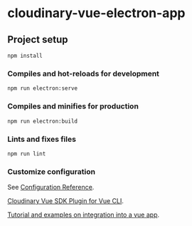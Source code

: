 # cloudinary-vue-electron-app

## Project setup

```
npm install
```

### Compiles and hot-reloads for development

```
npm run electron:serve
```

### Compiles and minifies for production

```
npm run electron:build
```

### Lints and fixes files

```
npm run lint
```

### Customize configuration

See [Configuration Reference](https://cli.vuejs.org/config/).

[Cloudinary Vue SDK Plugin for Vue CLI](https://github.com/cloudinary/vue-cli-plugin-cloudinary).

[Tutorial and examples on integration into a vue app](https://cloudinary.com/documentation/vue_integration).
